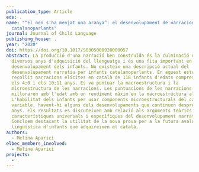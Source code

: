 ```yaml
---
publication_type: Article
eds: .
name: "“El nen s'ha menjat una aranya”: el desenvolupament de narracions en nens
  catalanoparlants"
journal: Journal of Child Language
publishing_house: .
year: "2020"
doi: https://doi.org/10.1017/S0305000920000057
abstract: La producció d'una narració ben construïda és la culminació de
  diversos anys d'adquisició del llenguatge i és una fita important en el
  desenvolupament dels infants. No existeix una descripció actual del
  desenvolupament narratiu per infants catalanoparlants. En aquest estudi s'han
  recollit narracions elícites en català de 118 infants d'edats compreses entre
  els 4;0 i els 10;11 anys. Es va puntuar la macroestructura i la
  microestructura de les narracions. Les puntuacions de les narracions
  milloraren amb l'edat amb un rendiment màxim en la macroestructura als 9 anys.
  L'habilitat dels infants per usar components microestructurals del català és
  variable, havent-hi alguns dels desenvolupaments que continuen després dels 9
  anys. Els resultats es discuteixen amb relació als arguments teòrics sobre les
  característiques universals i específiques del desenvolupament narratiu.
  Concloem destacant la utilitat de la nova prova per a la futura avaluació
  lingüística d'infants que adquireixen el català.
authors:
  - Melina Aparici
elbec_members_involved:
  - Melina Aparici
projects:
  - .
---
```

